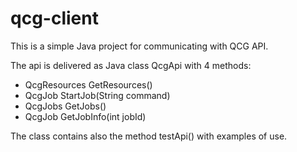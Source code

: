 # qcg-client

This is a simple Java project for communicating with QCG API.

The api is delivered as Java class QcgApi with 4 methods:

* QcgResources GetResources()
* QcgJob StartJob(String command)
* QcgJobs GetJobs()
* QcgJob GetJobInfo(int jobId)

The class contains also the method testApi() with examples of use.
